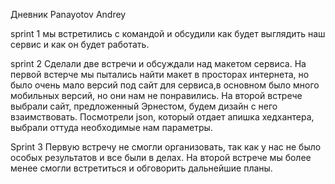Дневник Panayotov Andrey

sprint 1
мы встретились с командой и обсудили как будет выглядить наш сервис и как он будет работать.

sprint 2
Сделали две встречи и обсуждали над макетом сервиса. На первой встерче мы пытались найти макет в просторах интернета, но было очень мало версий под сайт для сервиса,в основном было много мобильных версий, но они нам не понравились.
На второй встрече выбрали сайт, предложенный Эрнестом, будем дизайн с него взаимствовать.
Посмотрели json, который отдает апишка хедхантера, выбрали оттуда необходимые нам параметры.

Sprint 3
Первую встречу не смогли организовать, так как у нас не было особых результатов и все были в делах. 
На второй встрече мы более менее смогли встретиться и обговорить дальнейшие планы.
